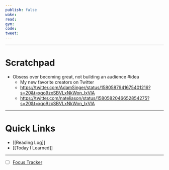 ```yaml
---
publish: false
wake:
read:
gym:
code:
tweet:
---
```

***
# Scratchpad
-  Obsess over becoming great, not building an audience #idea 
	- My new favorite creators on Twitter
	- https://twitter.com/AdamSinger/status/1580587941675401216?s=20&t=xqo9zxSBVLxNkWon_IxVlA
	- https://twitter.com/nateliason/status/1580582046652854275?s=20&t=xqo9zxSBVLxNkWon_IxVlA



---
# Quick Links
- [[Reading Log]]
- [[Today I Learned]]
***
- [ ] [Focus Tracker](https://docs.google.com/spreadsheets/d/18ZL9CSRxE2z7pTKcaPGe3749GMO9Ov2UjVsRMQqShBk/edit#gid=696776801)